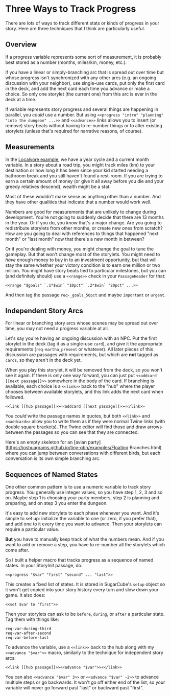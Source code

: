 Three Ways to Track Progress
============================

There are lots of ways to track different stats or kinds of
progress in your story. Here are three techniques that I think are
particularly useful.

Overview
--------

If a progress variable represents some sort of measurement, it is
probably best stored as a number (months, miles/km, money, etc.).

If you have a linear or simply-branching arc that is spread out
over time but whose progress isn't synchronized with any other
arcs (e.g. an ongoing discussion with your neighbor), use
single-use cards, put only the first card in the deck, and add the
next card each time you advance or make a choice. So only one
storylet (the current one) from this arc is ever in the deck at a
time.

If variable represents story progress and several things are
happening in parallel, you *could* use a number.  But using
`<<progress "intro" "planning" "into the dungeon" ...>>` and
`<<advance>>` links allows you to insert (or remove) story beats 
without having to re-number things or to alter existing storylets
(unless that's required for narrative reasons, of course).


Measurements
------------

In the [Localvore example](tutorial-2.md), we have a year cycle
and a current month variable. In a story about a road trip, you
might track miles (km) to your destination or how long it has been
since your kid started needing a bathroom break and you still
haven't found a rest-room. If you are trying to earn a certain
amount of money (or give it all away before you die and your
greedy relatives descend), wealth might be a stat.

Most of these wouldn't make sense as anything other than a number.
And they have other qualities that indicate that a number would
work well.

Numbers are good for measurements that are unlikely to change
during development. You're not going to suddenly decide that there
are 13 months in the year. Or if you do, you *know* that's a major
change. Are you going to redistribute storylets from other months,
or create new ones from scratch? How are you going to deal with
references to things that happened "next month" or "last month"
now that there's a new month in between?

Or if you're dealing with money, you might change the goal to tune
the gameplay. But that won't change most of the storylets. You
might need to *have* enough money to buy in to an investment
opportunity, but that will stay the same whether your victory
condition is to earn one million or two million. You might have
story beats tied to particular milestones, but you can (and
definitely should) use a `<<range>>` check in your `PassageHeader`
for that:

	<<range "$goals" `.1*$win` "10pct" `.2*$win` "20pct" ...>>

And then tag the passage `req-_goals_50pct` and maybe `important`
or `urgent`.


Independent Story Arcs
----------------------

For linear or branching story arcs whose scenes may be spread out
over time, you may not need a progress variable at all.

Let's say you're having an ongoing discussion with an NPC. Put the
first storylet in the deck (tag it as a single-use `card`), and
give it the appropriate requirements (`req-martha_present` or
whatever). All later pieces of this discussion are passages with
requirements, but which are **not** tagged as `cards`, so they
aren't in the deck yet.

When you play this storylet, it will be removed from the deck, so
you won't see it again. If there is only one way forward, you can
just put `<<addcard [[next passage]]>>` somewhere in the body of the
card. If branching is available, each choice is a `<<link>>` back
to the "hub" where the player chooses between available storylets,
and this link adds the next card when followed.

	<<link [[hub passage]]>><<addcard [[next passage]]>><</link>>

You *could* write the passage names in quotes, but both `<<link>>`
and `<<addcard>>` allow you to write them as if they were normal
Twine links (with double square brackets). The Twine editor will
find those and draw arrows between the passages so you can see
that they are connected.

Here's an empty skeleton for an [avian
party](https://joshuagrams.github.io/tiny-qbn/examples/Floating
Branches.html) where you can jump between conversations with
different birds, but each conversation is its own simple branching
arc.


Sequences of Named States
-------------------------

One other common pattern is to use a numeric variable to track
story progress. You generally use integer values, so you have step
1, 2, 3 and so on. Maybe step 1 is choosing your party members,
step 2 is planning and preparing, and on step 3 you enter the
dungeon.

It's easy to add new storylets to each phase whenever you want.
And it's simple to set up: initialize the variable to one (or
zero, if you prefer that), and add one to it every time you want
to advance. Then your storylets can require a particular value.

**But** you have to manually keep track of what the numbers mean.
And if you want to add or remove a step, you have to re-number all
the storylets which come after.

So I built a helper macro that tracks progress as a sequence of
named states. In your StoryInit passage, do:

	<<progress "$var" "first" "second" ... "last">>

This creates a fixed list of states. It is stored in SugarCube's
`setup` object so it won't get copied into your story history
every turn and slow down your game. It also does:

	<<set $var to "first">>

Then your storylets can ask to be `before`, `during`, or `after` a
particular state. Tag them with things like:

	req-var-during-third
	req-var-after-second
	req-var-before-last

To advance the variable, use a `<<link>>` back to the hub along
with my `<<advance "$var">>` macro, similarly to the technique for
independent story arcs:

	<<link [[hub passage]]>><<advance "$var">><</link>>

You can also `<<advance "$var" 3>>` or `<<advance "$var" -2>>` to
advance multiple steps or go backwards. It won't go off either end
of the list, so your variable will never go forward past "last" or
backward past "first".

